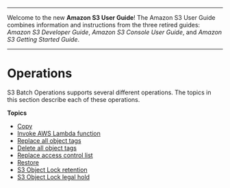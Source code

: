 --------

Welcome to the new **Amazon S3 User Guide**\! The Amazon S3 User Guide combines information and instructions from the three retired guides: *Amazon S3 Developer Guide*, *Amazon S3 Console User Guide*, and *Amazon S3 Getting Started Guide*\.

--------

# Operations<a name="batch-ops-operations"></a>

S3 Batch Operations supports several different operations\. The topics in this section describe each of these operations\.

**Topics**
+ [Copy](batch-ops-copy-object.md)
+ [Invoke AWS Lambda function](batch-ops-invoke-lambda.md)
+ [Replace all object tags](batch-ops-put-object-tagging.md)
+ [Delete all object tags](batch-ops-delete-object-tagging.md)
+ [Replace access control list](batch-ops-put-object-acl.md)
+ [Restore](batch-ops-initiate-restore-object.md)
+ [S3 Object Lock retention](batch-ops-retention-date.md)
+ [S3 Object Lock legal hold](batch-ops-legal-hold.md)
